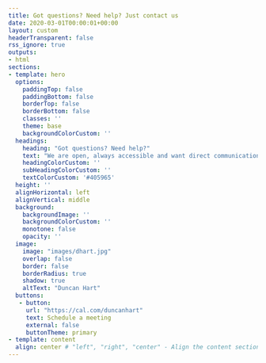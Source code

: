 ```yaml
---
title: Got questions? Need help? Just contact us
date: 2020-03-01T00:00:01+00:00
layout: custom
headerTransparent: false
rss_ignore: true
outputs:
- html
sections:
- template: hero
  options:
    paddingTop: false
    paddingBottom: false
    borderTop: false
    borderBottom: false
    classes: ''
    theme: base
    backgroundColorCustom: ''
  headings:
    heading: "Got questions? Need help?"
    text: "We are open, always accessible and want direct communication with you. The place to start is at the top, with Duncan Hart"
    headingColorCustom: ''
    subHeadingColorCustom: ''
    textColorCustom: '#405965'
  height: ''
  alignHorizontal: left
  alignVertical: middle
  background:
    backgroundImage: '' 
    backgroundColorCustom: ''
    monotone: false
    opacity: ''
  image:
    image: "images/dhart.jpg"
    overlap: false
    border: false
    borderRadius: true
    shadow: true
    altText: "Duncan Hart"
  buttons:
   - button: 
     url: "https://cal.com/duncanhart"
     text: Schedule a meeting
     external: false
     buttonTheme: primary
- template: content
  align: center # "left", "right", "center" - Align the content section
---
```

